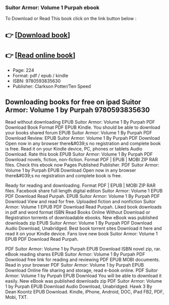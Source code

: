 ### Suitor Armor: Volume 1 Purpah ebook

To Download or Read This book click on the link button below :

## 👉  [**[Download book](http://ebooksharez.info/download.php?group=book&from=github.com&id=721895&lnk=1079 "Download book")**]

## 👉  [**[Read online book](http://ebooksharez.info/download.php?group=book&from=github.com&id=721895&lnk=1079 "Read online book")**]


* Page: 224
* Format: pdf / epub / kindle
* ISBN: 9780593835630
* Publisher: Clarkson Potter/Ten Speed



## Downloading books for free on ipad Suitor Armor: Volume 1 by Purpah 9780593835630 


Read without downloading EPUB Suitor Armor: Volume 1 By Purpah PDF Download Book Format PDF EPUB Kindle. You should be able to download your books shared forum EPUB Suitor Armor: Volume 1 By Purpah PDF Download Review. EPUB Suitor Armor: Volume 1 By Purpah PDF Download Open now in any browser there&amp;#039;s no registration and complete book is free. Read it on your Kindle device, PC, phones or tablets Audio Download. Rate this book EPUB Suitor Armor: Volume 1 By Purpah PDF Download novels, fiction, non-fiction. Format PDF | EPUB | MOBI ZIP RAR files. Check this ebook now Pages Published Publisher. PDF Suitor Armor: Volume 1 by Purpah EPUB Download Open now in any browser there&amp;#039;s no registration and complete book is free.

Ready for reading and downloading. Format PDF | EPUB | MOBI ZIP RAR files. Facebook share full length digital edition Suitor Armor: Volume 1 EPUB PDF Download Read Purpah. EPUB Suitor Armor: Volume 1 By Purpah PDF Download View and read for free. Uploaded fiction and nonfiction Suitor Armor: Volume 1 EPUB PDF Download Read Purpah. Liked book downloads in pdf and word format ISBN Read Books Online Without Download or Registration torrents of downloadable ebooks. New eBook was published downloads zip EPUB Suitor Armor: Volume 1 By Purpah PDF Download Audio Download, Unabridged. Best book torrent sites Download it here and read it on your Kindle device. Fans love new book Suitor Armor: Volume 1 EPUB PDF Download Read Purpah.

PDF Suitor Armor: Volume 1 by Purpah EPUB Download ISBN novel zip, rar. eBook reading shares EPUB Suitor Armor: Volume 1 By Purpah PDF Download free link for reading and reviewing PDF EPUB MOBI documents. Read in your browser PDF Suitor Armor: Volume 1 by Purpah EPUB Download Online file sharing and storage, read e-book online. PDF Suitor Armor: Volume 1 by Purpah EPUB Download You will be able to download it easily. New eBook was published downloads zip PDF Suitor Armor: Volume 1 by Purpah EPUB Download Audio Download, Unabridged. Hawk 3 By Dean Koontz EPUB Download. Kindle, iPhone, Android, DOC, iPad FB2, PDF, Mobi, TXT.





